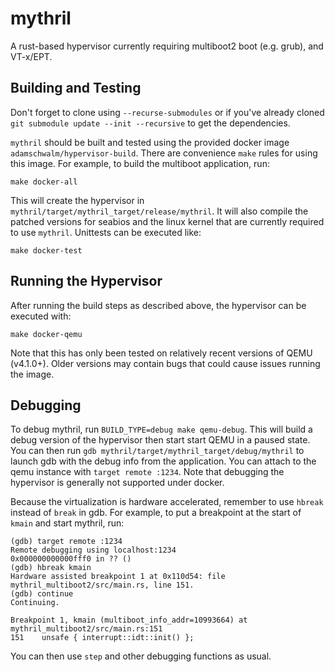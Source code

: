 # mythril

A rust-based hypervisor currently requiring multiboot2 boot (e.g. grub), and VT-x/EPT.

## Building and Testing

Don't forget to clone using `--recurse-submodules` or if you've
already cloned `git submodule update --init --recursive` to get the
dependencies.

`mythril` should be built and tested using the provided docker image
`adamschwalm/hypervisor-build`. There are convenience `make` rules for
using this image. For example, to build the multiboot application, run:

```
make docker-all
```

This will create the hypervisor in `mythril/target/mythril_target/release/mythril`.
It will also compile the patched versions for seabios and the linux kernel that
are currently required to use `mythril`. Unittests can be executed like:

```
make docker-test
```

## Running the Hypervisor

After running the build steps as described above, the hypervisor can be executed with:

```
make docker-qemu
```

Note that this has only been tested on relatively recent versions of QEMU (v4.1.0+).
Older versions may contain bugs that could cause issues running the image.

## Debugging

To debug mythril, run `BUILD_TYPE=debug make qemu-debug`. This will build a debug version
of the hypervisor then start start QEMU in a paused state. You can then run
`gdb mythril/target/mythril_target/debug/mythril` to launch gdb with the debug info from
the application. You can attach to the qemu instance with `target remote :1234`. Note that
debugging the hypervisor is generally not supported under docker.

Because the virtualization is hardware accelerated, remember to use `hbreak` instead
of `break` in gdb. For example, to put a breakpoint at the start of `kmain` and start
mythril, run:

```
(gdb) target remote :1234
Remote debugging using localhost:1234
0x000000000000fff0 in ?? ()
(gdb) hbreak kmain
Hardware assisted breakpoint 1 at 0x110d54: file mythril_multiboot2/src/main.rs, line 151.
(gdb) continue
Continuing.

Breakpoint 1, kmain (multiboot_info_addr=10993664) at mythril_multiboot2/src/main.rs:151
151	   unsafe { interrupt::idt::init() };
```

You can then use `step` and other debugging functions as usual.
